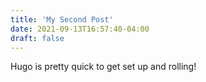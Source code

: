 ```yaml
---
title: 'My Second Post'
date: 2021-09-13T16:57:40-04:00
draft: false
---
```


Hugo is pretty quick to get set up and rolling!
